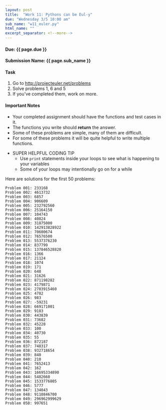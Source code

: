 ```yaml
---
layout: post
title:  "Work 11: Pythons can be Eul-y"
due: "Wednesday 3/5 10:00 am"
sub_name: "w11_euler.py"
html_name: ""
excerpt_separator: <!--more-->
---
```


#### Due: {{ page.due }}
#### Submission Name: {{ page.sub_name }}

#### Task
1. Go to <http://projecteuler.net/problems>
2. Solve problems 1, 6 and 5
3. If you've completed them, work on more.

#### Important Notes
- Your completed assignment should have the functions and test cases in it.
- The functions you write should __return__ the answer.
- Some of these problems are simple, many of them are difficult.
- For some of these problems it will be quite helpful to write multiple functions.
* SUPER HELPFUL CODING TIP
  * Use `print` statements inside your loops to see what is happening to your variables
  * Some of your loops may intentionally go on for a while

Here are solutions for the first 50 problems:
```
Problem 001: 233168
Problem 002: 4613732
Problem 003: 6857
Problem 004: 906609
Problem 005: 232792560
Problem 006: 25164150
Problem 007: 104743
Problem 008: 40824
Problem 009: 31875000
Problem 010: 142913828922
Problem 011: 70600674
Problem 012: 76576500
Problem 013: 5537376230
Problem 014: 837799
Problem 015: 137846528820
Problem 016: 1366
Problem 017: 21124
Problem 018: 1074
Problem 019: 171
Problem 020: 648
Problem 021: 31626
Problem 022: 871198282
Problem 023: 4179871
Problem 024: 2783915460
Problem 025: 4782
Problem 026: 983
Problem 027: -59231
Problem 028: 669171001
Problem 029: 9183
Problem 030: 443839
Problem 031: 73682
Problem 032: 45228
Problem 033: 100
Problem 034: 40730
Problem 035: 55
Problem 036: 872187
Problem 037: 748317
Problem 038: 932718654
Problem 039: 840
Problem 040: 210
Problem 041: 7652413
Problem 042: 162
Problem 043: 16695334890
Problem 044: 5482660
Problem 045: 1533776805
Problem 046: 5777
Problem 047: 134043
Problem 048: 9110846700
Problem 049: 296962999629
Problem 050: 997651
```
